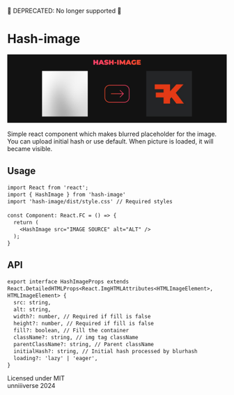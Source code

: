 🛑 DEPRECATED: No longer supported 🛑

# Hash-image

![Hash image banner](./banner.png)

Simple react component which makes blurred placeholder for the image. You can upload initial hash or use default. When picture is loaded, it will became visible.

## Usage
```tsx
import React from 'react';
import { HashImage } from 'hash-image'
import 'hash-image/dist/style.css' // Required styles

const Component: React.FC = () => {
  return (
    <HashImage src="IMAGE SOURCE" alt="ALT" />
  );
}
```

## API

```tsx
export interface HashImageProps extends React.DetailedHTMLProps<React.ImgHTMLAttributes<HTMLImageElement>, HTMLImageElement> {
  src: string,
  alt: string,
  width?: number, // Required if fill is false
  height?: number, // Required if fill is false
  fill?: boolean, // Fill the container
  className?: string, // img tag className
  parentClassName?: string, // Parent className
  initialHash?: string, // Initial hash processed by blurhash
  loading?: 'lazy' | 'eager',
}
```

Licensed under MIT <br />
unniiiverse 2024
